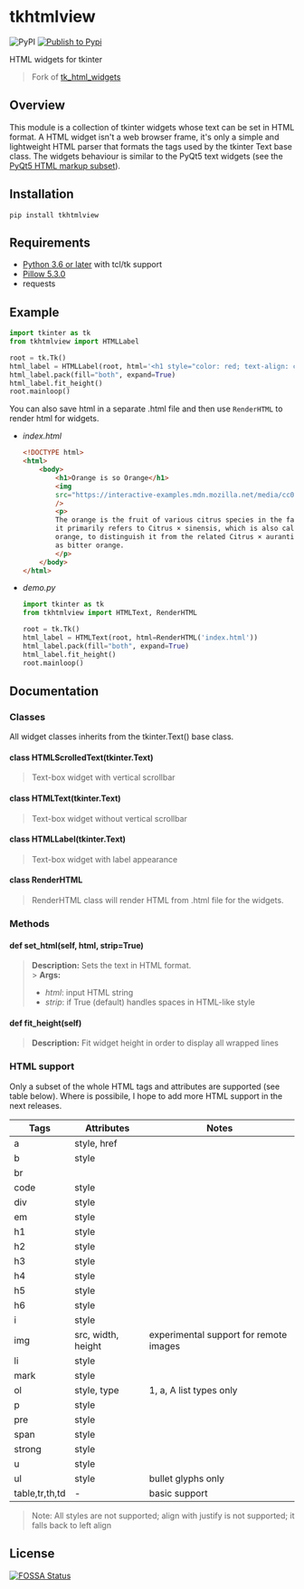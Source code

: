 # tkhtmlview

![PyPI](https://img.shields.io/pypi/v/tkhtmlview?logo=python&style=flat-square)
[![Publish to Pypi](https://github.com/bauripalash/tkhtmlview/actions/workflows/publish-to-pypi.yml/badge.svg)](https://github.com/bauripalash/tkhtmlview/actions/workflows/publish-to-pypi.yml)

HTML widgets for tkinter

> Fork of [tk_html_widgets](https://github.com/paolo-gurisatti/tk_html_widgets)

## Overview

This module is a collection of tkinter widgets whose text can be set in HTML format.
A HTML widget isn't a web browser frame, it's only a simple and lightweight HTML parser that formats the tags used by the tkinter Text base class.
The widgets behaviour is similar to the PyQt5 text widgets (see the [PyQt5 HTML markup subset](http://doc.qt.io/qt-5/richtext-html-subset.html)).

## Installation

`pip install tkhtmlview`

## Requirements

- [Python 3.6 or later](https://www.python.org/downloads/) with tcl/tk support
- [Pillow 5.3.0](https://github.com/python-pillow/Pillow)
- requests

## Example

```python
import tkinter as tk
from tkhtmlview import HTMLLabel

root = tk.Tk()
html_label = HTMLLabel(root, html='<h1 style="color: red; text-align: center"> Hello World </H1>')
html_label.pack(fill="both", expand=True)
html_label.fit_height()
root.mainloop()
```

You can also save html in a separate .html file and then use `RenderHTML` to render html for widgets.

- _index.html_

    ```html
    <!DOCTYPE html>
    <html>
        <body>
            <h1>Orange is so Orange</h1>
            <img
            src="https://interactive-examples.mdn.mozilla.net/media/cc0-images/grapefruit-slice-332-332.jpg"
            />
            <p>
            The orange is the fruit of various citrus species in the family Rutaceae;
            it primarily refers to Citrus × sinensis, which is also called sweet
            orange, to distinguish it from the related Citrus × aurantium, referred to
            as bitter orange.
            </p>
        </body>
    </html>
    ```

- _demo.py_

    ```python
    import tkinter as tk
    from tkhtmlview import HTMLText, RenderHTML

    root = tk.Tk()
    html_label = HTMLText(root, html=RenderHTML('index.html'))
    html_label.pack(fill="both", expand=True)
    html_label.fit_height()
    root.mainloop()
    ```

## Documentation

### Classes

All widget classes inherits from the tkinter.Text() base class.

#### class HTMLScrolledText(tkinter.Text)

> Text-box widget with vertical scrollbar

#### class HTMLText(tkinter.Text)

> Text-box widget without vertical scrollbar

#### class HTMLLabel(tkinter.Text)

> Text-box widget with label appearance

#### class RenderHTML

> RenderHTML class will render HTML from .html file for the widgets.

### Methods

#### def set_html(self, html, strip=True)

> **Description:** Sets the text in HTML format. <br> > **Args:**
>
> - _html_: input HTML string
> - _strip_: if True (default) handles spaces in HTML-like style

#### def fit_height(self)

> **Description:** Fit widget height in order to display all wrapped lines

### HTML support

Only a subset of the whole HTML tags and attributes are supported (see table below).
Where is possibile, I hope to add more HTML support in the next releases.

| **Tags** | **Attributes**     | **Notes**                              |
| -------- | ------------------ | -------------------------------------- |
| a        | style, href        |
| b        | style              |
| br       |                    |
| code     | style              |
| div      | style              |
| em       | style              |
| h1       | style              |
| h2       | style              |
| h3       | style              |
| h4       | style              |
| h5       | style              |
| h6       | style              |
| i        | style              |
| img      | src, width, height | experimental support for remote images |
| li       | style              |
| mark     | style              |
| ol       | style, type        | 1, a, A list types only                |
| p        | style              |
| pre      | style              |
| span     | style              |
| strong   | style              |
| u        | style              |
| ul       | style              | bullet glyphs only                     |
| table,tr,th,td | - | basic support|

> Note: All styles are not supported;
> align with justify is not supported; it falls back to left align

## License

[![FOSSA Status](https://app.fossa.io/api/projects/git%2Bgithub.com%2Fbauripalash%2Ftkhtmlview.svg?type=large)](https://app.fossa.io/projects/git%2Bgithub.com%2Fbauripalash%2Ftkhtmlview?ref=badge_large)
